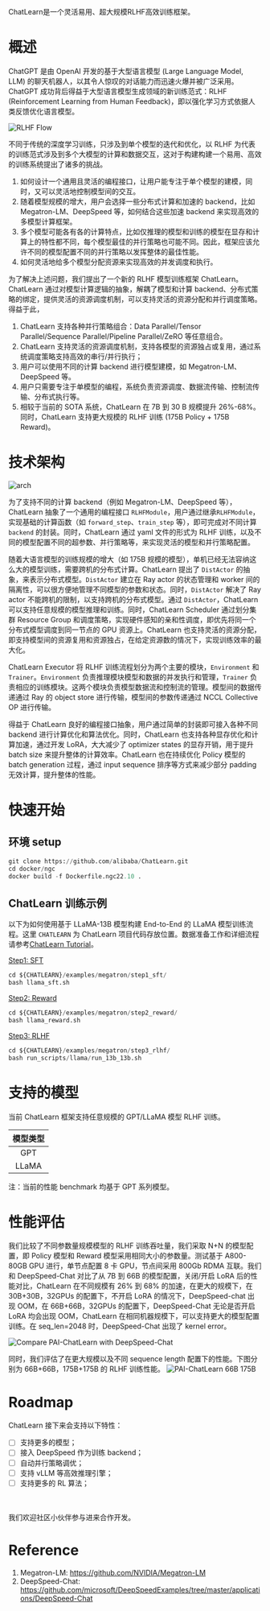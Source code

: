 ChatLearn是一个灵活易用、超大规模RLHF高效训练框架。

# 概述

ChatGPT 是由 OpenAI 开发的基于大型语言模型 (Large Language Model, LLM) 的聊天机器人，以其令人惊叹的对话能力而迅速火爆并被广泛采用。ChatGPT 成功背后得益于大型语言模型生成领域的新训练范式：RLHF (Reinforcement Learning from Human Feedback)，即以强化学习方式依据人类反馈优化语言模型。

![RLHF Flow](../images/rlhf.png)

不同于传统的深度学习训练，只涉及到单个模型的迭代和优化，以 RLHF 为代表的训练范式涉及到多个大模型的计算和数据交互，这对于构建构建一个易用、高效的训练系统提出了诸多的挑战。
1. 如何设计一个通用且灵活的编程接口，让用户能专注于单个模型的建模，同时，又可以灵活地控制模型间的交互。
2. 随着模型规模的增大，用户会选择一些分布式计算和加速的 backend，比如 Megatron-LM、DeepSpeed 等，如何结合这些加速 backend 来实现高效的多模型计算框架。
3. 多个模型可能各有各的计算特点，比如仅推理的模型和训练的模型在显存和计算上的特性都不同，每个模型最佳的并行策略也可能不同。因此，框架应该允许不同的模型配置不同的并行策略以发挥整体的最佳性能。
4. 如何灵活地给多个模型分配资源来实现高效的并发调度和执行。

为了解决上述问题，我们提出了一个新的 RLHF 模型训练框架 ChatLearn。ChatLearn 通过对模型计算逻辑的抽象，解耦了模型和计算 backend、分布式策略的绑定，提供灵活的资源调度机制，可以支持灵活的资源分配和并行调度策略。得益于此，
1. ChatLearn 支持各种并行策略组合：Data Parallel/Tensor Parallel/Sequence Parallel/Pipeline Parallel/ZeRO 等任意组合。
2. ChatLearn 支持灵活的资源调度机制，支持各模型的资源独占或复用，通过系统调度策略支持高效的串行/并行执行；
3. 用户可以使用不同的计算 backend 进行模型建模，如 Megatron-LM、DeepSpeed 等。
4. 用户只需要专注于单模型的编程，系统负责资源调度、数据流传输、控制流传输、分布式执行等。
5. 相较于当前的 SOTA 系统，ChatLearn 在 7B 到 30 B 规模提升 26%-68%。同时，ChatLearn 支持更大规模的 RLHF 训练 (175B Policy + 175B Reward)。

# 技术架构

![arch](../images/arch.jpg)

为了支持不同的计算 backend（例如 Megatron-LM、DeepSpeed 等），ChatLearn 抽象了一个通用的编程接口 `RLHFModule`，用户通过继承`RLHFModule`，实现基础的计算函数（如 `forward_step`、`train_step` 等），即可完成对不同计算 `backend` 的封装。同时，ChatLearn 通过 yaml 文件的形式为 RLHF 训练，以及不同的模型配置不同的超参数、并行策略等，来实现灵活的模型和并行策略配置。

随着大语言模型的训练规模的增大（如 175B 规模的模型），单机已经无法容纳这么大的模型训练，需要跨机的分布式计算。ChatLearn 提出了 `DistActor` 的抽象，来表示分布式模型。`DistActor` 建立在 Ray actor 的状态管理和 worker 间的隔离性，可以很方便地管理不同模型的参数和状态。同时，`DistActor` 解决了 Ray actor 不能跨机的限制，以支持跨机的分布式模型。通过 `DistActor`，ChatLearn 可以支持任意规模的模型推理和训练。同时，ChatLearn Scheduler 通过划分集群 Resource Group 和调度策略，实现硬件感知的亲和性调度，即优先将同一个分布式模型调度到同一节点的 GPU 资源上。ChatLearn 也支持灵活的资源分配，即支持模型间的资源复用和资源独占，在给定资源数的情况下，实现训练效率的最大化。

ChatLearn Executor 将 RLHF 训练流程划分为两个主要的模块，`Environment` 和 `Trainer`。`Environment` 负责推理模块模型和数据的并发执行和管理，`Trainer` 负责相应的训练模块。这两个模块负责模型数据流和控制流的管理。模型间的数据传递通过 Ray 的 object store 进行传输，模型间的参数传递通过 NCCL Collective OP 进行传输。

得益于 ChatLearn 良好的编程接口抽象，用户通过简单的封装即可接入各种不同 backend 进行计算优化和算法优化。同时，ChatLearn 也支持各种显存优化和计算加速，通过开发 LoRA，大大减少了 optimizer states 的显存开销，用于提升 batch size 来提升整体的计算效率。ChatLearn 也在持续优化 Policy 模型的 batch generation 过程，通过 input sequence 排序等方式来减少部分 padding 无效计算，提升整体的性能。


# 快速开始

## 环境 setup
```python
git clone https://github.com/alibaba/ChatLearn.git
cd docker/ngc
docker build -f Dockerfile.ngc22.10 .
```

## ChatLearn 训练示例
以下为如何使用基于 LLaMA-13B 模型构建 End-to-End 的 LLaMA 模型训练流程。这里 `CHATLEARN` 为 ChatLearn 项目代码存放位置。数据准备工作和详细流程请参考[ChatLearn Tutorial](https://aliyuque.antfin.com/pai/torchx/ntxclugo8l45vycf)。

[Step1: SFT](https://aliyuque.antfin.com/pai/torchx/ntxclugo8l45vycf#Vj879)

```python
cd ${CHATLEARN}/examples/megatron/step1_sft/
bash llama_sft.sh
```

[Step2: Reward](https://aliyuque.antfin.com/pai/torchx/ntxclugo8l45vycf#wIY63)

```python
cd ${CHATLEARN}/examples/megatron/step2_reward/
bash llama_reward.sh
```

[Step3: RLHF](https://aliyuque.antfin.com/pai/torchx/ntxclugo8l45vycf#obkKT)

```python
cd ${CHATLEARN}/examples/megatron/step3_rlhf/
bash run_scripts/llama/run_13b_13b.sh
```

# 支持的模型

当前 ChatLearn 框架支持任意规模的 GPT/LLaMA 模型 RLHF 训练。

| 模型类型 |
| :----: |
| GPT |
| LLaMA |

注：当前的性能 benchmark 均基于 GPT 系列模型。

# 性能评估

我们比较了不同参数量规模模型的 RLHF 训练吞吐量，我们采取 N+N 的模型配置，即 Policy 模型和 Reward 模型采用相同大小的参数量。测试基于 A800-80GB GPU 进行，单节点配置 8 卡 GPU，节点间采用 800Gb RDMA 互联。我们和 DeepSpeed-Chat 对比了从 7B 到 66B 的模型配置，关闭/开启 LoRA 后的性能对比，ChatLearn 在不同规模有 26% 到 68% 的加速，在更大的规模下，在 30B+30B，32GPUs 的配置下，不开启 LoRA 的情况下，DeepSpeed-chat 出现 OOM，在 66B+66B，32GPUs 的配置下，DeepSpeed-Chat 无论是否开启 LoRA 均会出现 OOM，ChatLearn 在相同机器规模下，可以支持更大的模型配置训练。在 seq_len=2048 时，DeepSpeed-Chat 出现了 kernel error。

![Compare PAI-ChatLearn with DeepSpeed-Chat](../images/gpt-perf-cmp.png)

同时，我们评估了在更大规模以及不同 sequence length 配置下的性能。下图分别为 66B+66B，175B+175B 的 RLHF 训练性能。
![PAI-ChatLearn 66B 175B](../images/gpt-perf-66-175.png)

# Roadmap

ChatLearn 接下来会支持以下特性：
- [ ] 支持更多的模型；
- [ ] 接入 DeepSpeed 作为训练 backend；
- [ ] 自动并行策略调优；
- [ ] 支持 vLLM 等高效推理引擎；
- [ ] 支持更多的 RL 算法；

<br></br>
我们欢迎社区小伙伴参与进来合作开发。

# Reference

1. Megatron-LM: https://github.com/NVIDIA/Megatron-LM
2. DeepSpeed-Chat: https://github.com/microsoft/DeepSpeedExamples/tree/master/applications/DeepSpeed-Chat
